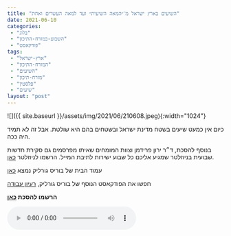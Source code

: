 ```yaml
---
title: "השיעים בארץ ישראל מ־״המאה השיעית״ ועד למאה העשרים ואחת"
date: 2021-06-10
categories: 
 - "בלוג"
 - "השבוע-במזרח-התיכון"
 - "פודקאסט"
tags: 
 - "ארץ-ישראל"
 - "המזרח-התיכון"
 - "השיעים"
 - "מזרח-תיכון"
 - "פלסטין"
 - "שיעים"
layout: "post"
---
```


![]({{ site.baseurl }}/assets/img/2021/06/210608.jpeg){:width="1024"}

כיום אין כמעט שיעים בשטח מדינת ישראל ובשטחים בהם היא שולטת. אבל זה לא תמיד היה ככה.

בנוסף להסכת, ד״ר ירון פרידמן וצוות המומחים שאיתו מפרסמים גם סקירת חדשות שבועית בניוזלטר שמגיע אליכם כל שבוע ישירות לתיבת המייל. הרשמו לניוזלטר [כאן](https://haifa.us7.list-manage.com/subscribe?u=11fe1442157d219f56c36d2a9&id=e0b5399e69).

עמוד הבית של בוריס גורליק נמצא [כאן](http://he.gorelik.net/about)

חפשו את הפודקאסט הנוסף של בוריס גורליק, [רעיון עבודה](https://he.gorelik.nert/reayon)

**הרשמו להסכת [כאן](https://anchor.fm/hashavua)**

<audio controls src="https://d3ctxlq1ktw2nl.cloudfront.net/staging/2021-5-10/195532808-44100-2-687ed859c16d6.m4a" class=" wp-block-audio"></audio>

